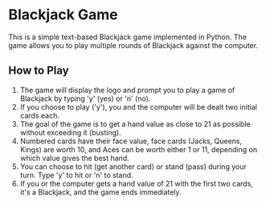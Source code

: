 # Blackjack Game

This is a simple text-based Blackjack game implemented in Python. The game allows you to play multiple rounds of Blackjack against the computer.

## How to Play

1. The game will display the logo and prompt you to play a game of Blackjack by typing 'y' (yes) or 'n' (no).
2. If you choose to play ('y'), you and the computer will be dealt two initial cards each.
3. The goal of the game is to get a hand value as close to 21 as possible without exceeding it (busting).
4. Numbered cards have their face value, face cards (Jacks, Queens, Kings) are worth 10, and Aces can be worth either 1 or 11, depending on which value gives the best hand.
5. You can choose to hit (get another card) or stand (pass) during your turn. Type 'y' to hit or 'n' to stand.
6. If you or the computer gets a hand value of 21 with the first two cards, it's a Blackjack, and the game ends immediately.
